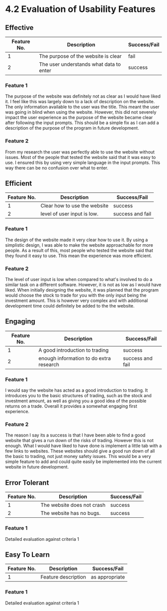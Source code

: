 # 4.2 Evaluation of Usability Features

## Effective

| Feature No. | Description                             | Success/Fail |
| ----------- | --------------------------------------- | ------------ |
| 1           | The purpose of the website is clear     | fail         |
| 2           | The user understands what data to enter | success      |

### Feature 1

The purpose of the website was definitely not as clear as I would have liked it. I feel like this was largely down to a lack of description on the website. The only information available to the user was the title. This meant the user was going in blind when using the website. However, this did not severely impact the user experience as the purpose of the website became clear after following the input prompts. This should be a simple fix as I can add a description of the purpose of the program in future development.

### Feature 2

From my research the user was perfectly able to use the website without issues. Most of the people that tested the website said that it was easy to use. I ensured this by using very simple language in the input prompts. This way there can be no confusion over what to enter.

## Efficient

| Feature No. | Description                  | Success/Fail     |
| ----------- | ---------------------------- | ---------------- |
| 1           | Clear how to use the website | success          |
| 2           | level of user input is low.  | success and fail |

### Feature 1

The design of the website made it very clear how to use it. By using a simplistic design, I was able to make the website approachable for more people. As a result of this, most people who tested the website said that they found it easy to use. This mean the experience was more efficient.

### Feature 2

The level of user input is low when compared to what's involved to do a similar task on a different software. However, it is not as low as I would have liked. When initially designing the website, it was planned that the program would choose the stock to trade for you with the only input being the investment amount. This is however very complex and with additional development time could definitely be added to the the website.

## Engaging

| Feature No. | Description                             | Success/Fail     |
| ----------- | --------------------------------------- | ---------------- |
| 1           | A good introduction to trading          | success          |
| 2           | enough information to do extra research | success and fail |

### Feature 1

I would say the website has acted as a good introduction to trading. It introduces you to the basic structures of trading, such as the stock and investment amount, as well as giving you a good idea of the possible returns on a trade. Overall it provides a somewhat engaging first experience.

### Feature 2

The reason I say its a success is that I have been able to find a good website that gives a run down of the risks of trading. However this is not enough. What I would have liked to have done is implement a little tab with a few links to websites. These websites should give a good run down of all the basic to trading, not just money safety issues. This would be a very simple feature to add and could quite easily be implemented into the current website in future development.

## Error Tolerant

| Feature No. | Description                | Success/Fail |
| ----------- | -------------------------- | ------------ |
| 1           | The website does not crash | success      |
| 2           | The website has no bugs.   | success      |

### Feature 1

Detailed evaluation against criteria 1

## Easy To Learn

| Feature No. | Description         | Success/Fail   |
| ----------- | ------------------- | -------------- |
| 1           | Feature description | as appropriate |

### Feature 1

Detailed evaluation against criteria 1
